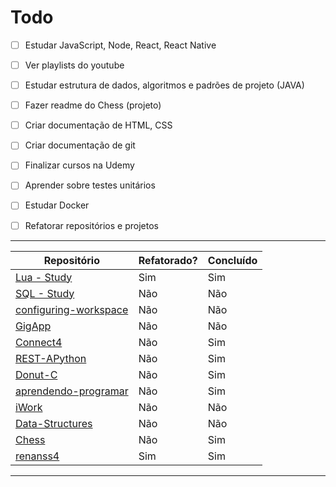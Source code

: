 # Todo

- [ ] Estudar JavaScript, Node, React, React Native

- [ ] Ver playlists do youtube

- [ ] Estudar estrutura de dados, algoritmos e padrões de projeto (JAVA)

- [ ] Fazer readme do Chess (projeto)

- [ ] Criar documentação de HTML, CSS

- [ ] Criar documentação de git

- [ ] Finalizar cursos na Udemy

- [ ] Aprender sobre testes unitários

- [ ] Estudar Docker

- [ ] Refatorar repositórios e projetos

---

| Repositório                                                                | Refatorado? | Concluído |
| -------------------------------------------------------------------------- | ----------- | --------- |
| [Lua - Study](https://github.com/renanss4/lua-study)                       | Sim         | Sim       |
| [SQL - Study](https://github.com/renanss4/sql-study)                       | Não         | Não       |
| [configuring-workspace](https://github.com/renanss4/configuring-workspace) | Não         | Não       |
| [GigApp](https://github.com/renanss4/GigApp)                               | Não         | Não       |
| [Connect4](https://github.com/renanss4/Connect4)                           | Não         | Sim       |
| [REST-APython](https://github.com/renanss4/REST-APython)                   | Não         | Sim       |
| [Donut-C](https://github.com/renanss4/Donut-C)                             | Não         | Sim       |
| [aprendendo-programar](https://github.com/renanss4/aprendendo-programar)   | Não         | Sim       |
| [iWork](https://github.com/renanss4/iWork)                                 | Não         | Não       |
| [Data-Structures](https://github.com/renanss4/Data-Structures)             | Não         | Não       |
| [Chess](https://github.com/renanss4/Chess)                                 | Não         | Sim       |
| [renanss4](https://github.com/renanss4/renanss4)                           | Sim         | Sim       |

---
